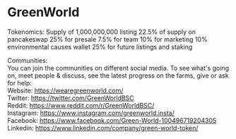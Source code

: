# GreenWorld

Tokenomics:
Supply of 1,000,000,000
listing 22.5% of supply on pancakeswap
25% for presale
7.5% for team
10% for marketing
10% environmental causes wallet
25% for future listings and staking


Communities: <br>
You can join the communities on different social media. To see what's going on, meet people & discuss, see the latest progress on the farms, give or ask for help: <br>
Website: https://wearegreenworld.com/ <br>
Twitter: https://twitter.com/GreenWorldBSC <br>
Reddit: https://www.reddit.com/r/GreenWorldBSC/ <br>
Instagram: https://www.instagram.com/greenworld.insta/ <br>
Facebook: https://www.facebook.com/Green-World-100496719204305 <br>
Linkedin: https://www.linkedin.com/company/green-world-token/ 
